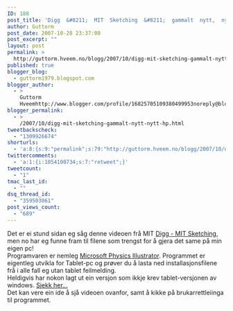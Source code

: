 ```yaml
---
ID: 188
post_title: 'Digg  &#8211;  MIT  Sketching  &#8211;  gammalt  nytt,  nytt  håp?'
author: Guttorm
post_date: 2007-10-28 23:37:00
post_excerpt: ""
layout: post
permalink: >
  http://guttorm.hveem.no/blogg/2007/10/digg-mit-sketching-gammalt-nytt-nytt-hap/
published: true
blogger_blog:
  - guttorm1979.blogspot.com
blogger_author:
  - >
    Guttorm
    Hveemhttp://www.blogger.com/profile/16825705109380499953noreply@blogger.com
blogger_permalink:
  - >
    /2007/10/digg-mit-sketching-gammalt-nytt-nytt-hp.html
tweetbackscheck:
  - "1309926674"
shorturls:
  - 'a:8:{s:9:"permalink";s:79:"http://guttorm.hveem.no/blogg/2007/10/digg-mit-sketching-gammalt-nytt-nytt-hap/";s:7:"tinyurl";s:25:"http://tinyurl.com/brgdab";s:4:"isgd";s:17:"http://is.gd/h3NL";s:5:"bitly";s:18:"http://bit.ly/CWmh";s:5:"snipr";s:22:"http://snipr.com/an82b";s:5:"snurl";s:22:"http://snurl.com/an82b";s:7:"snipurl";s:24:"http://snipurl.com/an82b";s:4:"trim";s:17:"http://tr.im/calq";}'
twittercomments:
  - 'a:1:{i:1054100734;s:7:"retweet";}'
tweetcount:
  - "1"
tmac_last_id:
  - ""
dsq_thread_id:
  - "359503061"
post_views_count:
  - "689"
---
```

Det er ei stund sidan eg såg denne videoen frå MIT <a href="http://digg.com/videos/educational/MIT_Sketching/">Digg - MIT Sketching</a>, men no har eg funne fram til filene som trengst for å gjera det same på min eigen pc!<br />Programvaren er nemleg <a href="http://www.microsoft.com/downloads/details.aspx?FamilyID=56347faf-a639-4f3b-9b87-1487fd4b5a53&displaylang=en">Microsoft Physics Illustrator</a>. Programmet er eigentleg utvikla for Tablet-pc og prøver du å lasta ned installasjonsfilene frå i alle fall eg utan tablet feilmelding.<br />Heldigvis har nokon lagt ut ein versjon som ikkje krev tablet-versjonen av windows. <a href="http://rs19.rapidshare.com/files/1284020/Microsoft_Physics_Illustrator.zip">Sjekk her...</a><br />Det kan vere ein ide å sjå videoen ovanfor, samt å kikke på brukarrettleiinga til programmet.